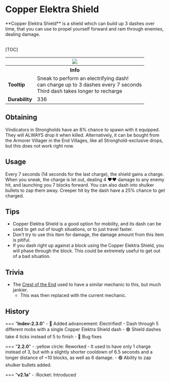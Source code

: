 # Copper Elektra Shield

<div class="result kohara-infobox-grid" markdown>
<div markdown class="kohara-infobox-text">
**Copper Elektra Shield** is a shield which can build up 3 dashes over time, that you can use to propel yourself forward and ram through enemies, dealing damage.
<br><br>

[TOC]

</div>
<div class="kohara-infobox-table">
  <table id="kohara-infobox--item">
	<tr>
		<th colspan="2" class="kohara-infobox--top-image"><img src="../../../assets/items/crest.png"></th>
	</tr>
	<tr>
		<th colspan="2">Info</th>
	</tr>
	<tr>
		<td><b>Tooltip</b></td>
		<td>Sneak to perform an electrifying dash!
        <br>
        can charge up to 3 dashes every 7 seconds
		<br>
		Third dash takes longer to recharge
        </td>
	</tr>
    <tr>
		<td><b>Durability</b></td>
		<td>336
        </td>
	</tr>
</table>
</div>
</div>

## Obtaining
Vindicators in Strongholds have an 8% chance to spawn with it equipped. They will ALWAYS drop it when killed.
Alternatively, it can be bought from the Armorer Villager in the End Villages, like all Stronghold-exclusive drops, but this does not work right now.

## Usage
Every 7 seconds (14 seconds for the last charge), the shield gains a charge. When you sneak, the charge is let out, dealing 4 :heart::heart: damage to any enemy hit, and launching you 7 blocks forward. You can also dash into shulker bullets to zap them away. Creeper hit by the dash have a 25% chance to get charged.

## Tips
- Copper Elektra Shield is a good option for mobility, and its dash can be used to get out of tough situations, or to just travel faster.
- Don't try to use this item for damage, the damage amount from this item is pitiful.
- If you dash right up against a block using the Copper Elektra Shield, you will phase through the block. This could be extremely useful to get out of a bad situation.

## Trivia
- The [Crest of the End](../trinkets/crest_of_the_end.md) used to have a similar mechanic to this, but much jankier.
    - This was then replaced with the current mechanic.

## History
=== "**Indev-2.3.0**"
    - :rocket: Added advancement: Electrified! - Dash through 5 different mobs with a single Copper Elektra Shield dash
    - :green_circle: Shield dashes take 4 ticks instead of 5 to finish
    - :bug: Bug fixes

=== "**2.2.0**"
    - :yellow circle: Reworked
        - It used to have only 1 charge instead of 3, but with a slightly shorter cooldown of 6.5 seconds and a longer distance of ~10 blocks, as well as 6 damage.
    - :green_circle: Ability to zap shulker bullets added.

=== "**v2.1a**"
    - :Rocket: Introduced
